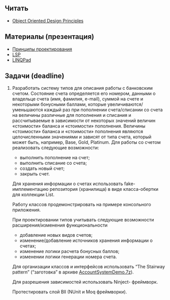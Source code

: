 ## Читать
- [Object Oriented Design Principles](https://github.com/EPM-RD-NETLAB/.NET-Framework-modules/tree/master/M16.%20Object%20Oriented%20Design%20Principles)

## Материалы (презентация)
- [Принципы проектирования](https://drive.google.com/drive/u/0/folders/1ycAPdDl9y3fYsQrUCAP58f5h7fWpOeRV)
- [LSP](https://drive.google.com/drive/u/0/folders/1ycAPdDl9y3fYsQrUCAP58f5h7fWpOeRV)
- [LINQPad](https://drive.google.com/drive/u/0/folders/1qWNm-Ruph09xPQ3A0WQx9s3YKDYyhv9b)

## Задачи (deadline)
1. Разработать систему типов для описания работы с банковским счетом. Состояние счета определяется его номером, данными о владельце счета (имя, фамилия, e-mail), суммой на счете и некоторыми бонусными баллами, которые увеличиваются/уменьшаются каждый раз при пополнении счета/списании со счета на величины различные для пополнения и списания и рассчитываемые в зависимости от некоторых значений величин «стоимости» баланса и «стоимости» пополнения. Величины «стоимости» баланса и «стоимости» пополнения являются целочисленными значениями и зависят от типа счета, который может быть, например,  Base, Gold, Platinum. Для работы со счетом реализовать следующие возможности: 
   - выполнить пополнение на счет;
   - выполнить списание со счета; 
   - создать новый счет; 
   - закрыть счет.  
    
    Для хранения информации о счетах использовать fake-имплементацию репозитория (хранилища) в виде класса-обертки для коллекции List<Account>.
 
    Работу классов продемонстрировать на примере консольного приложения. 

    При проектировании типов учитывать следующие возможности расширения/изменения функциональности
      - добавление новых видов счетов;
      - изменение/добавление источников хранения информации о счетах;
      - изменение логики расчета бонусных баллов;
      - изменении логики генерации номера счета.
  
    Для организации классов и интерфейсов использовать “The Stairway pattern” (“заготовка” в архиве [AccountSystemDemo.7z](https://github.com/AnzhelikaKravchuk/Training.-Spring-2018/blob/master/Day%2017/AccountSystemDemo.7z)). 
  
    Для разрешения зависимостей использовать Ninject- фреймворк.

    Протестировать слой Bll (NUnit и Moq фреймворки).

